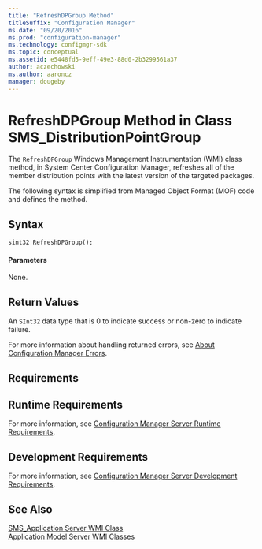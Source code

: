 ```yaml
---
title: "RefreshDPGroup Method"
titleSuffix: "Configuration Manager"
ms.date: "09/20/2016"
ms.prod: "configuration-manager"
ms.technology: configmgr-sdk
ms.topic: conceptual
ms.assetid: e5448fd5-9eff-49e3-88d0-2b3299561a37
author: aczechowski
ms.author: aaroncz
manager: dougeby
---
```

# RefreshDPGroup Method in Class SMS_DistributionPointGroup
The `RefreshDPGroup` Windows Management Instrumentation (WMI) class method, in System Center Configuration Manager, refreshes all of the member distribution points with the latest version of the targeted packages.  

 The following syntax is simplified from Managed Object Format (MOF) code and defines the method.  

## Syntax  

```  
sint32 RefreshDPGroup();  
```  

#### Parameters  
 None.  

## Return Values  
 An  `SInt32` data type that is 0 to indicate success or non-zero to indicate failure.  

 For more information about handling returned errors, see [About Configuration Manager Errors](../../../../../develop/core/understand/about-configuration-manager-errors.md).  

## Requirements  

## Runtime Requirements  
 For more information, see [Configuration Manager Server Runtime Requirements](../../../../../develop/core/reqs/server-runtime-requirements.md).  

## Development Requirements  
 For more information, see [Configuration Manager Server Development Requirements](../../../../../develop/core/reqs/server-development-requirements.md).  

## See Also  
 [SMS_Application Server WMI Class](../../../../../develop/reference/apps/sms_application-server-wmi-class.md)   
 [Application Model Server WMI Classes](../../../../../develop/reference/apps/application-management-server-wmi-classes.md)
